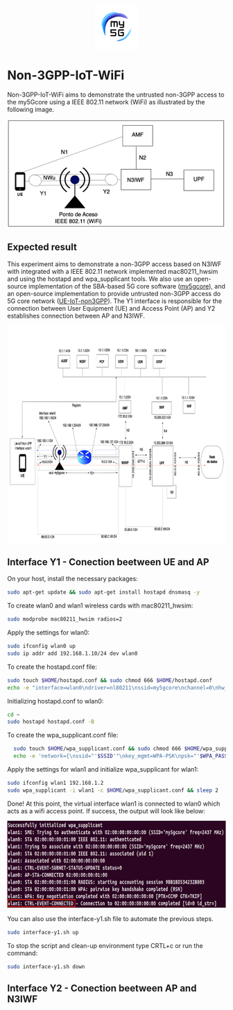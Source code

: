 <div align="center">
    <a href="https://github.com/LABORA-INF-UFG/my5Gcore"><img width="20%" src="figs/my5g-logo.png" alt="free5GC"/></a>
</div> 

# Non-3GPP-IoT-WiFi
Non-3GPP-IoT-WiFi aims to demonstrate the untrusted non-3GPP access to the my5Gcore using a IEEE 802.11 network (WiFi) as illustrated by the following image.

<p align="center">
    <img src="figs/general-architecture.png" height="250"/> 
</p>


## Expected result
This experiment aims to demonstrate a non-3GPP access based on  N3IWF with integrated with a 
IEEE 802.11 network implemented mac80211_hwsim and using the hostapd and 
wpa\_supplicant tools. We also use an open-source implementation of the 
SBA-based 5G core software ([my5gcore](https://github.com/my5G/my5G-core)), and 
an open-source implementation to provide untrusted non-3GPP access do 5G core network
([UE-IoT-non3GPP](https://github.com/my5G/UE-IoT-non3GPP)). The Y1 interface is responsible for the connection
between User Equipment (UE) and Access Point (AP) and Y2 establishes connection between AP and N3IWF.

<p align="center">
    <img src="figs/proposal.png" height="500"/> 
</p>

## Interface Y1 - Conection beetween UE and AP

On your host, install the necessary packages:

```bash
sudo apt-get update && sudo apt-get install hostapd dnsmasq -y
```

To create wlan0 and wlan1 wireless cards with mac80211_hwsim:

```bash
sudo modprobe mac80211_hwsim radios=2
```

Apply the settings for wlan0:

```bash
sudo ifconfig wlan0 up
sudo ip addr add 192.168.1.10/24 dev wlan0
```

To create the hostapd.conf file:

```bash
sudo touch $HOME/hostapd.conf && sudo chmod 666 $HOME/hostapd.conf
echo -e "interface=wlan0\ndriver=nl80211\nssid=my5gcore\nchannel=0\nhw_mode=b\nwpa=3\nwpa_key_mgmt=WPA-PSK\nwpa_pairwise=TKIP CCMP\nwpa_passphrase=my5gcore\nauth_algs=3\nbeacon_int=100" > $HOME/hostapd.conf
```

Initializing hostapd.conf to wlan0:

```bash
cd ~
sudo hostapd hostapd.conf -B
```

To create the wpa_supplicant.conf file:

```bash
  sudo touch $HOME/wpa_supplicant.conf && sudo chmod 666 $HOME/wpa_supplicant.conf
  echo -e 'network={\nssid="'$SSID'"\nkey_mgmt=WPA-PSK\npsk="'$WPA_PASSPHRASE'"\n}' > $HOME/wpa_supplicant.conf
```

Apply the settings for wlan1 and initialize wpa_supplicant for wlan1:

```bash
sudo ifconfig wlan1 192.168.1.2
sudo wpa_supplicant -i wlan1 -c $HOME/wpa_supplicant.conf && sleep 2
```
Done! At this point, the virtual interface wlan1 is connected to wlan0 which acts as a wifi access point.
If success, the output will look like below:

<p align="center">
    <img src="figs/success-interface-y1.png" height="200"/> 
</p>

You can also use the interface-y1.sh file to automate the previous steps.

```bash
sudo interface-y1.sh up
```
To stop the script and clean-up environment type CRTL+c or run the command:

```bash
sudo interface-y1.sh down
```

## Interface Y2 - Conection beetween AP and N3IWF


